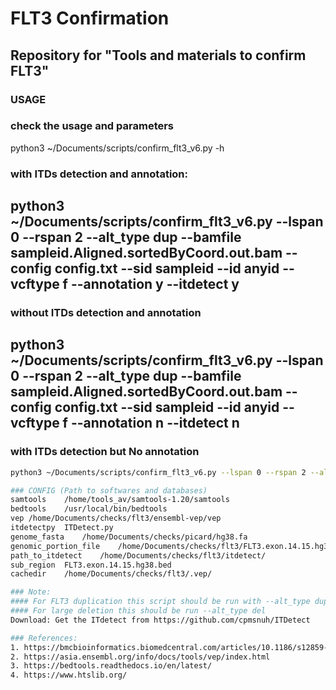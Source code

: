 # FLT3 Confirmation
## Repository for "Tools and materials to confirm FLT3"

### USAGE
### check the usage and parameters
python3 ~/Documents/scripts/confirm_flt3_v6.py -h

### with ITDs detection and annotation:
## python3 ~/Documents/scripts/confirm_flt3_v6.py --lspan 0 --rspan 2 --alt_type dup --bamfile sampleid.Aligned.sortedByCoord.out.bam --config config.txt --sid sampleid --id anyid --vcftype f --annotation y --itdetect y

### without ITDs detection and annotation
## python3 ~/Documents/scripts/confirm_flt3_v6.py --lspan 0 --rspan 2 --alt_type dup --bamfile sampleid.Aligned.sortedByCoord.out.bam --config config.txt --sid sampleid --id anyid --vcftype f --annotation n --itdetect n

### with ITDs detection but No annotation
```bash
python3 ~/Documents/scripts/confirm_flt3_v6.py --lspan 0 --rspan 2 --alt_type dup --bamfile sampleid.Aligned.sortedByCoord.out.bam --config config.txt --sid sampleid --id anyid --vcftype f --annotation n --itdetect y </code>

### CONFIG (Path to softwares and databases)
samtools	/home/tools_av/samtools-1.20/samtools
bedtools	/usr/local/bin/bedtools
vep	/home/Documents/checks/flt3/ensembl-vep/vep
itdetectpy	ITDetect.py
genome_fasta	/home/Documents/checks/picard/hg38.fa
genomic_portion_file	/home/Documents/checks/flt3/FLT3.exon.14.15.hg38.txt
path_to_itdetect	/home/Documents/checks/flt3/itdetect/
sub_region	FLT3.exon.14.15.hg38.bed
cachedir	/home/Documents/checks/flt3/.vep/

### Note:
#### For FLT3 duplication this script should be run with --alt_type dup
#### For large deletion this should be run --alt_type del
Download: Get the ITdetect from https://github.com/cpmsnuh/ITDetect

### References:
1. https://bmcbioinformatics.biomedcentral.com/articles/10.1186/s12859-023-05173-8
2. https://asia.ensembl.org/info/docs/tools/vep/index.html
3. https://bedtools.readthedocs.io/en/latest/
4. https://www.htslib.org/
